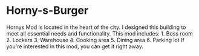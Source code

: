 # Horny-s-Burger
Hornys Mod is located in the heart of the city. I designed this building to meet all essential needs and functionality.  This mod includes:  1. Boss room 2. Lockers 3. Warehouse 4. Cooking area 5. Dining area 6. Parking lot  If you're interested in this mod, you can get it right away.
